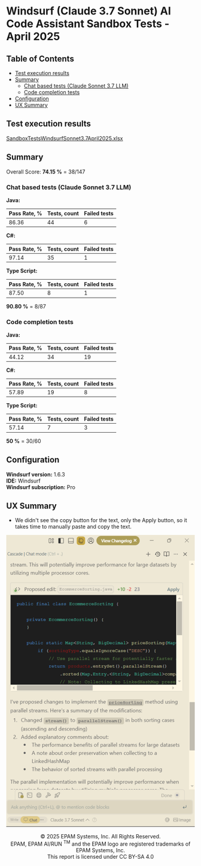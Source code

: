 # Windsurf (Claude 3.7 Sonnet) AI Code Assistant Sandbox Tests - April 2025

## Table of Contents
- [Test execution results](#test-execution-results)
- [Summary](#summary)
   - [Chat based tests (Claude Sonnet 3.7 LLM)](#chat-based-tests-claude-sonnet-37-llm)
   - [Code completion tests](#code-completion-tests)
- [Configuration](#configuration)
- [UX Summary](#ux-summary)

## Test execution results

[SandboxTestsWindsurfSonnet3.7April2025.xlsx](../../../../../reports/2025/SandboxTestsWindsurfSonnet3.7April2025.xlsx)

## Summary

Overall Score: **74.15 %** = 38/147

### Chat based tests (Claude Sonnet 3.7 LLM)

**Java:**

| Pass Rate, % | Tests, count | Failed tests |
|--------------|--------------|--------------|
| 86.36        | 44           | 6            |

**C#:**

| Pass Rate, % | Tests, count | Failed tests |
|--------------|--------------|--------------|
| 97.14        | 35           | 1            |

**Type Script:**

| Pass Rate, % | Tests, count | Failed tests |
|--------------|--------------|--------------|
| 87.50        | 8            | 1            |

**90.80 %** = 8/87

### Code completion tests

**Java:**

| Pass Rate, % | Tests, count | Failed tests |
|--------------|--------------|--------------|
| 44.12        | 34           | 19           |

**C#:**

| Pass Rate, % | Tests, count | Failed tests |
|--------------|--------------|--------------|
| 57.89        | 19           | 8            |

**Type Script:**

| Pass Rate, % | Tests, count | Failed tests |
|--------------|--------------|--------------|
| 57.14        | 7            | 3            |

**50 %** = 30/60

## Configuration

**Windsurf version:** 1.6.3  
**IDE:** Windsurf  
**Windsurf subscription:** Pro  

## UX Summary

- We didn't see the copy button for the text, only the Apply button, so it takes time to manually paste and copy the text.

![Image](../../../../../images/sandbox-test/windsurf/windsurf1.png)

<p style="text-align: center;">    © 2025 EPAM Systems, Inc. All Rights Reserved.<br/>    EPAM, EPAM AI/RUN <sup>TM</sup> and the EPAM logo are registered trademarks of EPAM Systems, Inc.<br>    This report is licensed under CC BY-SA 4.0<br/></p>
